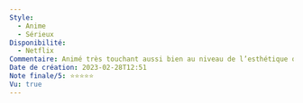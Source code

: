 ```yaml
---
Style:
  - Anime
  - Sérieux
Disponibilité:
  - Netflix
Commentaire: Animé très touchant aussi bien au niveau de l’esthétique que du scénario, de la construction des personnages… Je voyais d’un mauvais œil le démarrage du film en sachant la mort de Sakura, mais la qualité du film n’en a été nullement dégradée.
Date de création: 2023-02-28T12:51
Note finale/5: ⭐⭐⭐⭐⭐
Vu: true
---
```

